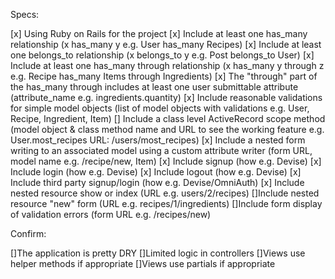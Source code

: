 Specs:

 [x] Using Ruby on Rails for the project
 [x] Include at least one has_many relationship (x has_many y e.g. User has_many Recipes)
 [x] Include at least one belongs_to relationship (x belongs_to y e.g. Post belongs_to User)
 [x] Include at least one has_many through relationship (x has_many y through z e.g. Recipe has_many  Items through Ingredients)
 [x] The "through" part of the has_many through includes at least one user submittable attribute (attribute_name e.g. ingredients.quantity)
 [x] Include reasonable validations for simple model objects (list of model objects with validations e.g. User, Recipe, Ingredient, Item)
[] Include a class level ActiveRecord scope method (model object & class method name and URL to see the working feature e.g. User.most_recipes URL: /users/most_recipes)
 [x] Include a nested form writing to an associated model using a custom attribute writer (form URL, model name e.g. /recipe/new, Item)
 [x] Include signup (how e.g. Devise)
 [x] Include login (how e.g. Devise)
 [x] Include logout (how e.g. Devise)
 [x] Include third party signup/login (how e.g. Devise/OmniAuth)
 [x] Include nested resource show or index (URL e.g. users/2/recipes)
 []Include nested resource "new" form (URL e.g. recipes/1/ingredients)
 []Include form display of validation errors (form URL e.g. /recipes/new)

Confirm:

 []The application is pretty DRY
 []Limited logic in controllers
 []Views use helper methods if appropriate
 []Views use partials if appropriate
